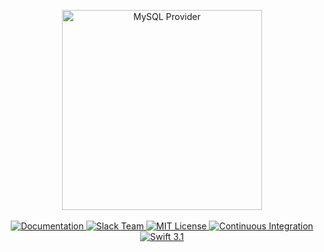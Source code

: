 <p align="center">
    <img src="https://cloud.githubusercontent.com/assets/1342803/24657406/620fc95e-1946-11e7-90c3-3fa6b0b6207d.png" width="320" alt="MySQL Provider">
    <br>
    <br>
    <a href="http://beta.docs.vapor.codes/mysql/package/">
        <img src="http://img.shields.io/badge/read_the-docs-92A8D1.svg" alt="Documentation">
    </a>
    <a href="http://vapor.team">
        <img src="http://vapor.team/badge.svg" alt="Slack Team">
    </a>
    <a href="LICENSE">
        <img src="http://img.shields.io/badge/license-MIT-brightgreen.svg" alt="MIT License">
    </a>
    <a href="https://circleci.com/gh/vapor/mysql-provider">
        <img src="https://circleci.com/gh/vapor/mysql-provider.svg?style=shield" alt="Continuous Integration">
    </a>
    <a href="https://swift.org">
        <img src="http://img.shields.io/badge/swift-3.1-brightgreen.svg" alt="Swift 3.1">
    </a>
</center>
